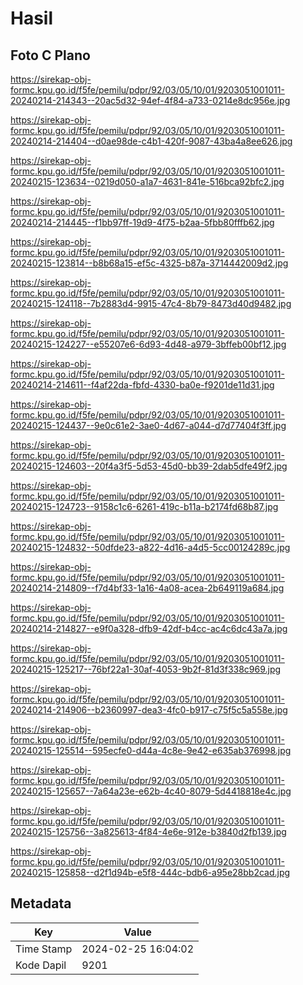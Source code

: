 # Hasil

## Foto C Plano

https://sirekap-obj-formc.kpu.go.id/f5fe/pemilu/pdpr/92/03/05/10/01/9203051001011-20240214-214343--20ac5d32-94ef-4f84-a733-0214e8dc956e.jpg

https://sirekap-obj-formc.kpu.go.id/f5fe/pemilu/pdpr/92/03/05/10/01/9203051001011-20240214-214404--d0ae98de-c4b1-420f-9087-43ba4a8ee626.jpg

https://sirekap-obj-formc.kpu.go.id/f5fe/pemilu/pdpr/92/03/05/10/01/9203051001011-20240215-123634--0219d050-a1a7-4631-841e-516bca92bfc2.jpg

https://sirekap-obj-formc.kpu.go.id/f5fe/pemilu/pdpr/92/03/05/10/01/9203051001011-20240214-214445--f1bb97ff-19d9-4f75-b2aa-5fbb80fffb62.jpg

https://sirekap-obj-formc.kpu.go.id/f5fe/pemilu/pdpr/92/03/05/10/01/9203051001011-20240215-123814--b8b68a15-ef5c-4325-b87a-3714442009d2.jpg

https://sirekap-obj-formc.kpu.go.id/f5fe/pemilu/pdpr/92/03/05/10/01/9203051001011-20240215-124118--7b2883d4-9915-47c4-8b79-8473d40d9482.jpg

https://sirekap-obj-formc.kpu.go.id/f5fe/pemilu/pdpr/92/03/05/10/01/9203051001011-20240215-124227--e55207e6-6d93-4d48-a979-3bffeb00bf12.jpg

https://sirekap-obj-formc.kpu.go.id/f5fe/pemilu/pdpr/92/03/05/10/01/9203051001011-20240214-214611--f4af22da-fbfd-4330-ba0e-f9201de11d31.jpg

https://sirekap-obj-formc.kpu.go.id/f5fe/pemilu/pdpr/92/03/05/10/01/9203051001011-20240215-124437--9e0c61e2-3ae0-4d67-a044-d7d77404f3ff.jpg

https://sirekap-obj-formc.kpu.go.id/f5fe/pemilu/pdpr/92/03/05/10/01/9203051001011-20240215-124603--20f4a3f5-5d53-45d0-bb39-2dab5dfe49f2.jpg

https://sirekap-obj-formc.kpu.go.id/f5fe/pemilu/pdpr/92/03/05/10/01/9203051001011-20240215-124723--9158c1c6-6261-419c-b11a-b2174fd68b87.jpg

https://sirekap-obj-formc.kpu.go.id/f5fe/pemilu/pdpr/92/03/05/10/01/9203051001011-20240215-124832--50dfde23-a822-4d16-a4d5-5cc00124289c.jpg

https://sirekap-obj-formc.kpu.go.id/f5fe/pemilu/pdpr/92/03/05/10/01/9203051001011-20240214-214809--f7d4bf33-1a16-4a08-acea-2b649119a684.jpg

https://sirekap-obj-formc.kpu.go.id/f5fe/pemilu/pdpr/92/03/05/10/01/9203051001011-20240214-214827--e9f0a328-dfb9-42df-b4cc-ac4c6dc43a7a.jpg

https://sirekap-obj-formc.kpu.go.id/f5fe/pemilu/pdpr/92/03/05/10/01/9203051001011-20240215-125217--76bf22a1-30af-4053-9b2f-81d3f338c969.jpg

https://sirekap-obj-formc.kpu.go.id/f5fe/pemilu/pdpr/92/03/05/10/01/9203051001011-20240214-214906--b2360997-dea3-4fc0-b917-c75f5c5a558e.jpg

https://sirekap-obj-formc.kpu.go.id/f5fe/pemilu/pdpr/92/03/05/10/01/9203051001011-20240215-125514--595ecfe0-d44a-4c8e-9e42-e635ab376998.jpg

https://sirekap-obj-formc.kpu.go.id/f5fe/pemilu/pdpr/92/03/05/10/01/9203051001011-20240215-125657--7a64a23e-e62b-4c40-8079-5d4418818e4c.jpg

https://sirekap-obj-formc.kpu.go.id/f5fe/pemilu/pdpr/92/03/05/10/01/9203051001011-20240215-125756--3a825613-4f84-4e6e-912e-b3840d2fb139.jpg

https://sirekap-obj-formc.kpu.go.id/f5fe/pemilu/pdpr/92/03/05/10/01/9203051001011-20240215-125858--d2f1d94b-e5f8-444c-bdb6-a95e28bb2cad.jpg


## Metadata

| Key        | Value               |
| ---------- | ------------------- |
| Time Stamp | 2024-02-25 16:04:02 |
| Kode Dapil | 9201                |



